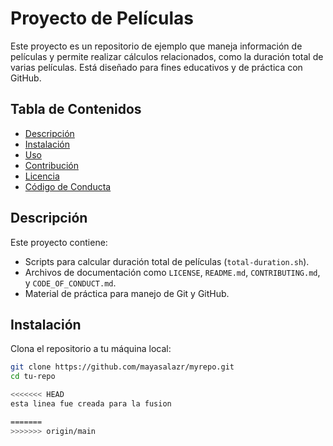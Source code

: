 # Proyecto de Películas

Este proyecto es un repositorio de ejemplo que maneja información de películas y permite realizar cálculos relacionados, como la duración total de varias películas. Está diseñado para fines educativos y de práctica con GitHub.

## Tabla de Contenidos
- [Descripción](#descripción)
- [Instalación](#instalación)
- [Uso](#uso)
- [Contribución](#contribución)
- [Licencia](#licencia)
- [Código de Conducta](#código-de-conducta)

## Descripción

Este proyecto contiene:
- Scripts para calcular duración total de películas (`total-duration.sh`).
- Archivos de documentación como `LICENSE`, `README.md`, `CONTRIBUTING.md`, y `CODE_OF_CONDUCT.md`.
- Material de práctica para manejo de Git y GitHub.

## Instalación

Clona el repositorio a tu máquina local:

```bash
git clone https://github.com/mayasalazr/myrepo.git
cd tu-repo

<<<<<<< HEAD
esta linea fue creada para la fusion

=======
>>>>>>> origin/main

